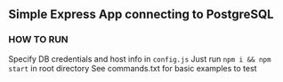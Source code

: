 ## Simple Express App connecting to PostgreSQL
### HOW TO RUN
Specify DB credentials and host info in `config.js`
Just run `npm i && npm start` in root directory
See commands.txt for basic examples to test